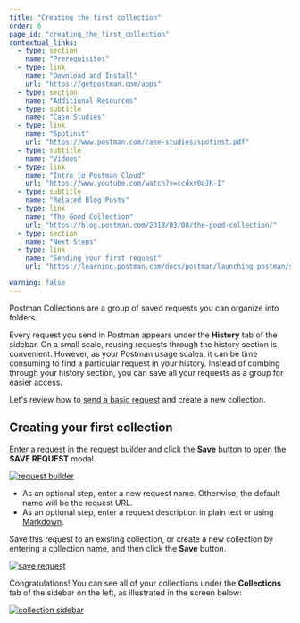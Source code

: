 ```yaml
---
title: "Creating the first collection"
order: 6
page_id: "creating_the_first_collection"
contextual_links:
  - type: section
    name: "Prerequisites"
  - type: link
    name: "Download and Install"
    url: "https://getpostman.com/apps"
  - type: section
    name: "Additional Resources"
  - type: subtitle
    name: "Case Studies"
  - type: link
    name: "Spotinst"
    url: "https://www.postman.com/case-studies/spotinst.pdf"
  - type: subtitle
    name: "Videos"
  - type: link
    name: "Intro to Postman Cloud"
    url: "https://www.youtube.com/watch?v=ccdxr0oJR-I"
  - type: subtitle
    name: "Related Blog Posts"
  - type: link
    name: "The Good Collection"
    url: "https://blog.postman.com/2018/03/08/the-good-collection/"
  - type: section
    name: "Next Steps"
  - type: link
    name: "Sending your first request"
    url: "https://learning.postman.com/docs/postman/launching_postman/sending_the_first_request"

warning: false
---
```


Postman Collections are a group of saved requests you can organize into folders.

Every request you send in Postman appears under the **History** tab of the sidebar. On a small scale, reusing requests through the history section is convenient. However, as your Postman usage scales, it can be time consuming to find a particular request in your history. Instead of combing through your history section, you can save all your requests as a group for easier access.

Let's review how to [send a basic request](/docs/postman/launching-postman/sending-the-first-request/) and create a new collection.

## Creating your first collection

Enter a request in the request builder and click the **Save** button to open the **SAVE REQUEST** modal.

[![request builder](https://assets.postman.com/postman-docs/SaveRequest1.png)](https://assets.postman.com/postman-docs/SaveRequest1.png)

* As an optional step, enter a new request name. Otherwise, the default name will be the request URL.
* As an optional step, enter a request description in plain text or using [Markdown](/docs/postman/collections/using-markdown-for-descriptions/).

Save this request to an existing collection, or create a new collection by entering a collection name, and then click the **Save** button.

[![save request](https://assets.postman.com/postman-docs/SaveRequest.png)](https://assets.postman.com/postman-docs/SaveRequest.png)

Congratulations! You can see all of your collections under the **Collections** tab of the sidebar on the left, as illustrated in the screen below:

[![collection sidebar](https://assets.postman.com/postman-docs/Creating_first_collection_sidebar1.png)](https://assets.postman.com/postman-docs/Creating_first_collection_sidebar1.png)

